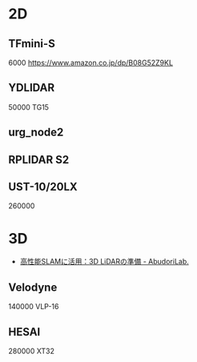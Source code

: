 # 2D

## TFmini-S

6000 https://www.amazon.co.jp/dp/B08G52Z9KL

## YDLIDAR

50000 TG15

## urg_node2

## RPLIDAR S2

## UST-10/20LX

260000

# 3D

- [高性能SLAMに活用：3D LiDARの準備 - AbudoriLab.](https://www.abudorilab.com/entry/2024/07/16/225906)

## Velodyne

140000 VLP-16

## HESAI

280000 XT32
